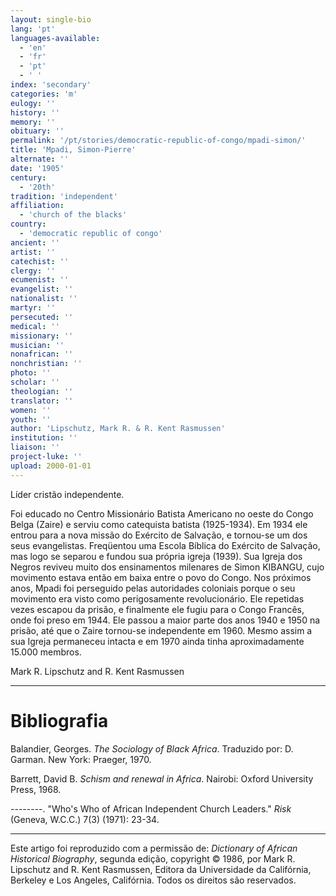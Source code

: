 ```yaml
---
layout: single-bio
lang: 'pt'
languages-available:
  - 'en'
  - 'fr'
  - 'pt'
  - ' '
index: 'secondary'
categories: 'm'
eulogy: ''
history: ''
memory: ''
obituary: ''
permalink: '/pt/stories/democratic-republic-of-congo/mpadi-simon/'
title: 'Mpadi, Simon-Pierre'
alternate: ''
date: '1905'
century:
  - '20th'
tradition: 'independent'
affiliation:
  - 'church of the blacks'
country:
  - 'democratic republic of congo'
ancient: ''
artist: ''
catechist: ''
clergy: ''
ecumenist: ''
evangelist: ''
nationalist: ''
martyr: ''
persecuted: ''
medical: ''
missionary: ''
musician: ''
nonafrican: ''
nonchristian: ''
photo: ''
scholar: ''
theologian: ''
translator: ''
women: ''
youth: ''
author: 'Lipschutz, Mark R. & R. Kent Rasmussen'
institution: ''
liaison: ''
project-luke: ''
upload: 2000-01-01
---
```



Líder cristão independente.

Foi educado no Centro Missionário Batista Americano no oeste do Congo Belga (Zaire) e serviu como catequista batista (1925-1934). Em 1934 ele entrou para a nova missão do Exército de Salvação, e tornou-se um dos seus evangelistas. Freqüentou uma Escola Bíblica do Exército de Salvação, mas logo se separou e fundou sua própria igreja (1939). Sua Igreja dos Negros reviveu muito dos ensinamentos milenares de Simon KIBANGU, cujo movimento estava então em baixa entre o povo do Congo. Nos próximos anos, Mpadi foi perseguido pelas autoridades coloniais porque o seu movimento era visto como perigosamente revolucionário. Ele repetidas vezes escapou da prisão, e finalmente ele fugiu para o Congo Francês, onde foi preso em 1944. Ele passou a maior parte dos anos 1940 e 1950 na prisão, até que o Zaire tornou-se independente em 1960. Mesmo assim a sua Igreja permaneceu intacta e em 1970 ainda tinha aproximadamente 15.000 membros.

Mark R. Lipschutz and R. Kent Rasmussen

---

# Bibliografia

Balandier, Georges. *The Sociology of Black Africa*. Traduzido por: D. Garman. New York: Praeger, 1970.

Barrett, David B. *Schism and renewal in Africa*. Nairobi: Oxford University Press, 1968.

--------. "Who's Who of African Independent Church Leaders." *Risk* (Geneva, W.C.C.) 7(3) (1971): 23-34.

---

Este artigo foi reproduzido com a permissão de: *Dictionary of African Historical Biography*, segunda edição, copyright © 1986, por Mark R. Lipschutz and R. Kent Rasmussen, Editora da Universidade da Califórnia, Berkeley e Los Angeles, Califórnia. Todos os direitos são reservados.